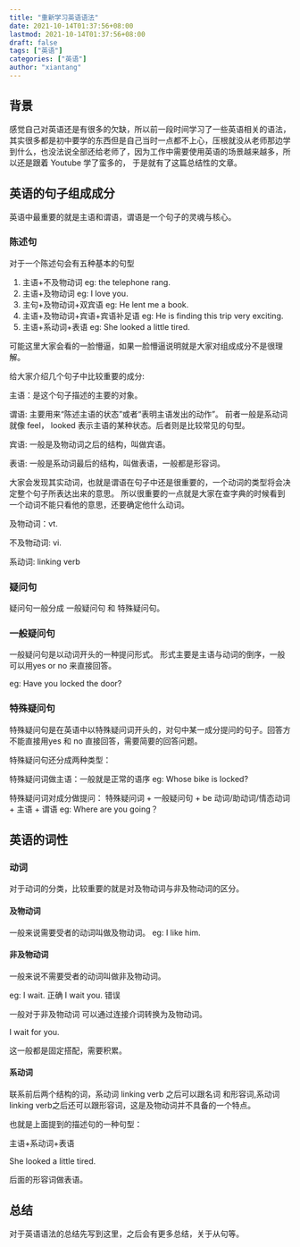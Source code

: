 ```yaml
---
title: "重新学习英语语法"
date: 2021-10-14T01:37:56+08:00
lastmod: 2021-10-14T01:37:56+08:00
draft: false
tags: ["英语"]
categories: ["英语"]
author: "xiantang"
---
```



## 背景

感觉自己对英语还是有很多的欠缺，所以前一段时间学习了一些英语相关的语法，其实很多都是初中要学的东西但是自己当时一点都不上心，压根就没从老师那边学到什么，也没法说全部还给老师了，因为工作中需要使用英语的场景越来越多，所以还是跟着 Youtube 学了蛮多的， 于是就有了这篇总结性的文章。

## 英语的句子组成成分

英语中最重要的就是主语和谓语，谓语是一个句子的灵魂与核心。

### 陈述句

对于一个陈述句会有五种基本的句型

1. 主语+不及物动词 eg: the telephone rang.
2. 主语+及物动词 eg: I love you.
3. 主句+及物动词+双宾语 eg: He lent me a book.
4. 主语+及物动词+宾语+宾语补足语 eg: He is finding this trip very exciting.
5. 主语+系动词+表语 eg: She looked a little tired.

可能这里大家会看的一脸懵逼，如果一脸懵逼说明就是大家对组成成分不是很理解。

给大家介绍几个句子中比较重要的成分:

主语：是这个句子描述的主要的对象。

谓语: 主要用来“陈述主语的状态”或者“表明主语发出的动作”。 前者一般是系动词就像 feel， looked 表示主语的某种状态。后者则是比较常见的句型。

宾语: 一般是及物动词之后的结构，叫做宾语。

表语: 一般是系动词最后的结构，叫做表语，一般都是形容词。

大家会发现其实动词，也就是谓语在句子中还是很重要的，一个动词的类型将会决定整个句子所表达出来的意思。 所以很重要的一点就是大家在查字典的时候看到一个动词不能只看他的意思，还要确定他什么动词。

及物动词：vt.

不及物动词: vi.

系动词: linking verb

### 疑问句

疑问句一般分成 一般疑问句 和 特殊疑问句。

### 一般疑问句

一般疑问句是以动词开头的一种提问形式。 形式主要是主语与动词的倒序，一般可以用yes or no 来直接回答。

eg: Have you locked the door?

### 特殊疑问句

特殊疑问句是在英语中以特殊疑问词开头的，对句中某一成分提问的句子。回答方不能直接用yes 和 no 直接回答，需要简要的回答问题。

特殊疑问句还分成两种类型：

特殊疑问词做主语：一般就是正常的语序 eg: Whose bike is locked?

特殊疑问词对成分做提问： 特殊疑问词 + 一般疑问句 + be 动词/助动词/情态动词 + 主语 + 谓语 eg: Where are you going？

## 英语的词性

### 动词

对于动词的分类，比较重要的就是对及物动词与非及物动词的区分。

#### 及物动词

一般来说需要受者的动词叫做及物动词。
eg: I like him.

#### 非及物动词

一般来说不需要受者的动词叫做非及物动词。

eg: I wait. 正确  I wait you. 错误

一般对于非及物动词 可以通过连接介词转换为及物动词。

I wait for you.

这一般都是固定搭配，需要积累。

#### 系动词

联系前后两个结构的词，系动词 linking verb 之后可以跟名词 和形容词,系动词 linking verb之后还可以跟形容词，这是及物动词并不具备的一个特点。

也就是上面提到的描述句的一种句型：

主语+系动词+表语

She looked a little tired.

后面的形容词做表语。

## 总结

对于英语语法的总结先写到这里，之后会有更多总结，关于从句等。
